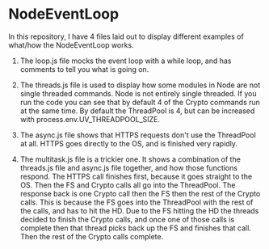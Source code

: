 # NodeEventLoop

In this repository, I have 4 files laid out to display different examples
of what/how the NodeEventLoop works.

1.  The loop.js file mocks the event loop with a while loop, and
    has comments to tell you what is going on.

2.  The threads.js file is used to display how some modules in Node are not
    single threaded commands. Node is not entirely single threaded. If you
    run the code you can see that by default 4 of the Crypto commands run at the same time. By default the ThreadPool is 4, but can be increased with process.env.UV_THREADPOOL_SIZE.

3.  The async.js file shows that HTTPS requests don't use the ThreadPool at all. HTTPS goes directly to the OS, and is finished very rapidly.

4.  The multitask.js file is a trickier one. It shows a combination of the threads.js file and async.js file together, and how those functions respond. The HTTPS call finishes first, because it goes straight to the OS. Then the FS and Crypto calls all go into the ThreadPool. The response back is one Crypto call then the FS then the rest of the Crypto calls. This is because the FS goes into the ThreadPool with the rest of the calls, and has to hit the HD. Due to the FS hitting the HD the threads decided to finish the Crypto calls, and once one of those calls is complete then that thread picks back up the FS and finishes that call. Then the rest of the Crypto calls complete.
